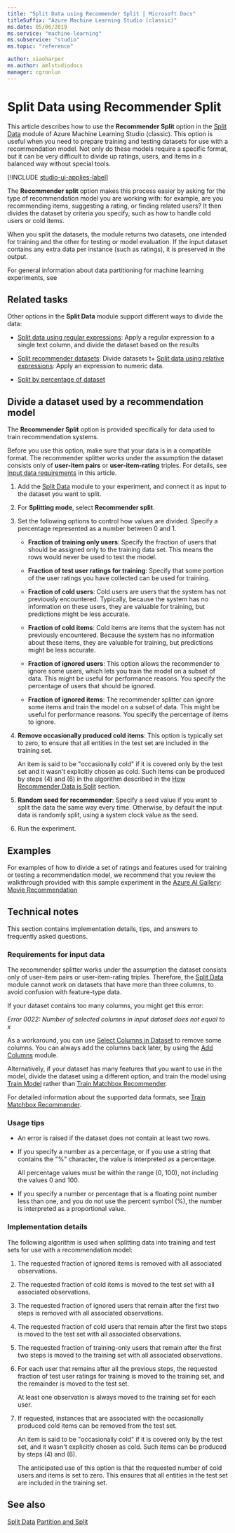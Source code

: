 ```yaml
---
title: "Split Data using Recommender Split | Microsoft Docs"
titleSuffix: "Azure Machine Learning Studio (classic)"
ms.date: 05/06/2019
ms.service: "machine-learning"
ms.subservice: "studio"
ms.topic: "reference"

author: xiaoharper
ms.author: amlstudiodocs
manager: cgronlun
---
```

# Split Data using Recommender Split

This article describes how to use the **Recommender Split** option in the [Split Data](split-data.md) module of Azure Machine Learning Studio (classic). This option is useful when you need to prepare training and testing datasets for use with a recommendation model. Not only do these models require a specific format, but it can be very difficult to divide up ratings, users, and items in a balanced way without special tools.

[!INCLUDE [studio-ui-applies-label](../includes/studio-ui-applies-label.md)]

The **Recommender split** option makes this process easier by asking for the type of recommendation model you are working with: for example, are you recommending items, suggesting a rating, or finding related users? It then divides the dataset by criteria you specify, such as how to handle cold users or cold items.

When you split the datasets, the module returns two datasets, one intended for training and the other for testing or model evaluation.  If the input dataset contains any extra data per instance (such as ratings), it is preserved in the output.

For general information about data partitioning for machine learning experiments, see 

## Related tasks

Other options in the **Split Data** module support different ways to divide the data:

+ [Split data using regular expressions](split-data-using-regular-expression.md): Apply a regular expression to  a single text column, and divide the dataset based on the results 

+ [Split recommender datasets](split-data-using-recommender-split.md): Divide datasets t+ [Split data using relative expressions](split-data-using-relative-expression.md): Apply an expression to numeric data. 

+ [Split by percentage of dataset](split-data-using-split-rows.md)

##  Divide a dataset used by a recommendation model

The **Recommender Split** option is provided specifically for data used to train recommendation systems. 

Before you use this option, make sure that your data is in a compatible format. The recommender splitter works under the assumption the dataset consists only of **user-item pairs** or **user-item-rating** triples. For details, see [Input data requirements](#bkmk_Data) in this article.

1. Add the [Split Data](split-data.md) module to your experiment, and connect it as input to the dataset you want to split.

2. For **Splitting mode**, select **Recommender split**.

3. Set the following options to control how values are divided. Specify a percentage represented as a number between 0 and 1.

    + **Fraction of training only users**: Specify the fraction of users that should be assigned only to the training data set. This means the rows would never be used to test the model.
  
    + **Fraction of test user ratings for training**: Specify that some portion of the user ratings you have collected can be used for training.  
  
    + **Fraction of cold users**: Cold users are users that the system has not previously encountered. Typically, because the system has no information on these users, they are valuable for training, but predictions might be less accurate.
  
    + **Fraction of cold items**: Cold items are items that the system has not previously encountered. Because the system has no information about these items, they are valuable for training, but predictions might be less accurate.
  
    + **Fraction of ignored users**: This option allows the recommender to ignore some users, which lets you train the model on a subset of data. This might be useful for performance reasons. You specify the percentage of users that should be ignored.
  
    + **Fraction of ignored items**: The recommender splitter can ignore some items and 
    train the model on a subset of data. This might be useful for performance reasons. You specify the percentage of items to ignore.  

9. **Remove occasionally produced cold items**: This option is typically set to zero, to ensure that all entities in the test set are included in the training set.

    An item is said to be "occasionally cold" if it is covered only by the test set and it wasn't explicitly chosen as cold. Such items can be produced by steps (4) and (6) in the algorithm described in the [How Recommender Data is Split](#algorithm) section.

10. **Random seed for recommender**: Specify a seed value if you want to split the data the same way every time. Otherwise, by default the input data is randomly split, using a system clock value as the seed.

11. Run the experiment.

##  Examples

For examples of how to divide a set of ratings and features used for training or testing a recommendation model, we recommend that you review the walkthrough provided with this sample experiment in the [Azure AI Gallery](https://gallery.cortanaintelligence.com/): [Movie Recommendation](https://gallery.cortanaintelligence.com/Experiment/3a02931f94114f47b4512dd9179b515e?share=1)  

##  Technical notes

This section contains implementation details, tips, and answers to frequently asked questions.

### <a name="bkmk_Data"></a> Requirements for input data

The recommender splitter works under the assumption the dataset consists only of user-item pairs or user-item-rating triples. Therefore, the [Split Data](split-data.md) module cannot work on datasets that have more than three columns, to avoid confusion with feature-type data. 

If your dataset contains too many columns, you might get this error:  

*Error 0022: Number of selected columns in input dataset does not equal to x*  

As a workaround, you can use [Select Columns in Dataset](select-columns-in-dataset.md) to remove some columns. You can always add the columns back later, by using the [Add Columns](add-columns.md) module. 

Alternatively, if your dataset has many features that you want to use in the model, divide the dataset using a different option, and train the model using [Train Model](train-model.md) rather than [Train Matchbox Recommender](train-matchbox-recommender.md). 

For detailed information about the supported data formats, see [Train Matchbox Recommender](train-matchbox-recommender.md). 

### Usage tips

-   An error is raised if the dataset does not contain at least two rows.    
  
-   If you specify a number as a percentage, or if you use a string that contains the "%" character, the value is interpreted as a percentage.
  
     All percentage values must be within the range (0, 100), not including the values 0 and 100.  
  
-   If you specify a number or percentage that is a floating point number less than one, and you do not use the percent symbol (%), the number is interpreted as a proportional value.

###  <a name="algorithm"></a> Implementation details 

The following algorithm is used when splitting data into training and test sets for use with a recommendation model:  

1.  The requested fraction of ignored items is removed with all associated observations.  
  
2.  The requested fraction of cold items is moved to the test set with all associated observations.  
  
3.  The requested fraction of ignored users that remain after the first two steps is removed with all associated observations.  
  
4.  The requested fraction of cold users that remain after the first two steps is moved to the test set with all associated observations.  
  
5.  The requested fraction of training-only users that remain after the first two steps is moved to the training set with all associated observations.  
  
6.  For each user that remains after all the previous steps, the requested fraction of test user ratings for training is moved to the training set, and the remainder is moved to the test set.  
  
     At least one observation is always moved to the training set for each user.  
  
7.  If requested, instances that are associated with the occasionally produced cold items can be removed from the test set.  
  
     An item is said to be "occasionally cold" if it is covered only by the test set, and it wasn't explicitly chosen as cold. Such items can be produced by steps (4) and (6).  
  
     The anticipated use of this option is that the requested number of cold users and items is set to zero. This ensures that all entities in the test set are included in the training set.  

## See also

[Split Data](split-data.md)
[Partition and Split](partition-and-sample.md)
